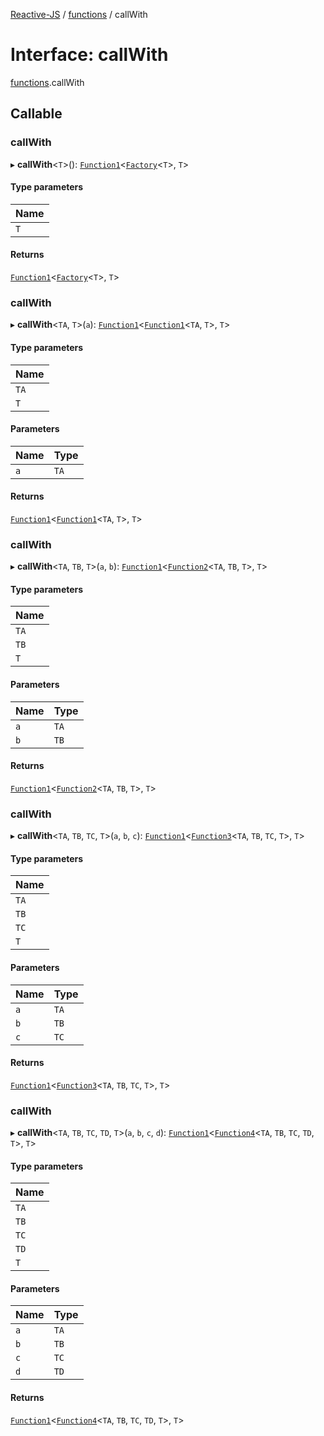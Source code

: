 [Reactive-JS](../README.md) / [functions](../modules/functions.md) / callWith

# Interface: callWith

[functions](../modules/functions.md).callWith

## Callable

### callWith

▸ **callWith**<`T`\>(): [`Function1`](../modules/functions.md#function1)<[`Factory`](../modules/functions.md#factory)<`T`\>, `T`\>

#### Type parameters

| Name |
| :------ |
| `T` |

#### Returns

[`Function1`](../modules/functions.md#function1)<[`Factory`](../modules/functions.md#factory)<`T`\>, `T`\>

### callWith

▸ **callWith**<`TA`, `T`\>(`a`): [`Function1`](../modules/functions.md#function1)<[`Function1`](../modules/functions.md#function1)<`TA`, `T`\>, `T`\>

#### Type parameters

| Name |
| :------ |
| `TA` |
| `T` |

#### Parameters

| Name | Type |
| :------ | :------ |
| `a` | `TA` |

#### Returns

[`Function1`](../modules/functions.md#function1)<[`Function1`](../modules/functions.md#function1)<`TA`, `T`\>, `T`\>

### callWith

▸ **callWith**<`TA`, `TB`, `T`\>(`a`, `b`): [`Function1`](../modules/functions.md#function1)<[`Function2`](../modules/functions.md#function2)<`TA`, `TB`, `T`\>, `T`\>

#### Type parameters

| Name |
| :------ |
| `TA` |
| `TB` |
| `T` |

#### Parameters

| Name | Type |
| :------ | :------ |
| `a` | `TA` |
| `b` | `TB` |

#### Returns

[`Function1`](../modules/functions.md#function1)<[`Function2`](../modules/functions.md#function2)<`TA`, `TB`, `T`\>, `T`\>

### callWith

▸ **callWith**<`TA`, `TB`, `TC`, `T`\>(`a`, `b`, `c`): [`Function1`](../modules/functions.md#function1)<[`Function3`](../modules/functions.md#function3)<`TA`, `TB`, `TC`, `T`\>, `T`\>

#### Type parameters

| Name |
| :------ |
| `TA` |
| `TB` |
| `TC` |
| `T` |

#### Parameters

| Name | Type |
| :------ | :------ |
| `a` | `TA` |
| `b` | `TB` |
| `c` | `TC` |

#### Returns

[`Function1`](../modules/functions.md#function1)<[`Function3`](../modules/functions.md#function3)<`TA`, `TB`, `TC`, `T`\>, `T`\>

### callWith

▸ **callWith**<`TA`, `TB`, `TC`, `TD`, `T`\>(`a`, `b`, `c`, `d`): [`Function1`](../modules/functions.md#function1)<[`Function4`](../modules/functions.md#function4)<`TA`, `TB`, `TC`, `TD`, `T`\>, `T`\>

#### Type parameters

| Name |
| :------ |
| `TA` |
| `TB` |
| `TC` |
| `TD` |
| `T` |

#### Parameters

| Name | Type |
| :------ | :------ |
| `a` | `TA` |
| `b` | `TB` |
| `c` | `TC` |
| `d` | `TD` |

#### Returns

[`Function1`](../modules/functions.md#function1)<[`Function4`](../modules/functions.md#function4)<`TA`, `TB`, `TC`, `TD`, `T`\>, `T`\>
